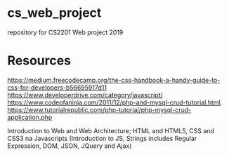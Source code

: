# cs_web_project
repository for CS2201 Web project 2019


# Resources
https://medium.freecodecamp.org/the-css-handbook-a-handy-guide-to-css-for-developers-b56695917d11
https://www.developerdrive.com/category/javascript/    
https://www.codeofaninja.com/2011/12/php-and-mysql-crud-tutorial.html.   
https://www.tutorialrepublic.com/php-tutorial/php-mysql-crud-application.php

Introduction to Web and Web Architecture; HTML and HTML5, CSS and CSS3 na Javascripts (Introduction to JS, Strings includes Regular Expression, DOM, JSON, JQuery and Ajax)
